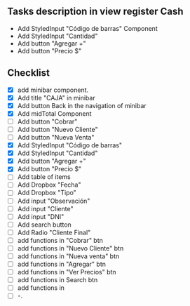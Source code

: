 ## Tasks description in view register Cash

- Add StyledInput "Código de barras" Component
- Add StyledInput "Cantidad"
- Add button "Agregar +"
- Add button "Precio $"

## Checklist

-  [x] add minibar component.
-  [x] Add title "CAJA" in minibar
-  [x] Add button Back in the navigation of minibar
-  [X] Add midTotal Component 
-  [ ] Add button "Cobrar"
-  [ ] Add button "Nuevo Cliente"
-  [ ] Add button "Nueva Venta"
-  [x] Add StyledInput "Código de barras"
-  [x] Add StyledInput "Cantidad"
-  [x] Add button "Agregar +"
-  [x] Add button "Precio $"
-  [ ] Add table of items
-  [ ] Add Dropbox "Fecha"
-  [ ] Add Dropbox "Tipo"
-  [ ] Add input "Observación"
-  [ ] Add input "Cliente"
-  [ ] Add input "DNI"
-  [ ] Add search button 
-  [ ] Add Radio "Cliente Final"
-  [ ] add functions in "Cobrar" btn
-  [ ] add functions in  "Nuevo Cliente" btn
-  [ ] add functions in  "Nueva venta" btn
-  [ ] add functions in  "Agregar" btn
-  [ ] add functions in  "Ver Precios" btn
-  [ ] add functions in  Search btn
-  [ ] add functions in  
-  [ ] -.